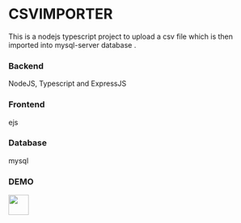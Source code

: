 # CSVIMPORTER  

This is a nodejs typescript project to upload a csv file which is then imported into mysql-server database .   

### Backend    
NodeJS, Typescript and ExpressJS 

### Frontend  
ejs   

### Database  
mysql   

### DEMO  
<img src="assests/demo.gif" width="40" height="40" />
